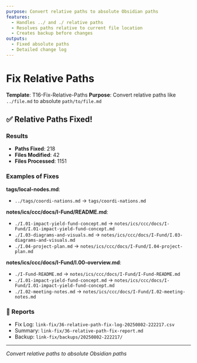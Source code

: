 ```yaml
---
purpose: Convert relative paths to absolute Obsidian paths
features:
  - Handles ../ and ./ relative paths
  - Resolves paths relative to current file location
  - Creates backup before changes
outputs:
  - Fixed absolute paths
  - Detailed change log
---
```


# Fix Relative Paths

**Template**: T16-Fix-Relative-Paths
**Purpose**: Convert relative paths like `../file.md` to absolute `path/to/file.md`

## ✅ Relative Paths Fixed!

### Results
- **Paths Fixed**: 218
- **Files Modified**: 42
- **Files Processed**: 1151

### Examples of Fixes

**tags/local-nodes.md**:
- `../tags/coordi-nations.md` → `tags/coordi-nations.md`

**notes/ics/ccc/docs/I-Fund/README.md**:
- `./I.01-impact-yield-fund-concept.md` → `notes/ics/ccc/docs/I-Fund/I.01-impact-yield-fund-concept.md`
- `./I.03-diagrams-and-visuals.md` → `notes/ics/ccc/docs/I-Fund/I.03-diagrams-and-visuals.md`
- `./I.04-project-plan.md` → `notes/ics/ccc/docs/I-Fund/I.04-project-plan.md`

**notes/ics/ccc/docs/I-Fund/I.00-overview.md**:
- `./I-Fund-README.md` → `notes/ics/ccc/docs/I-Fund/I-Fund-README.md`
- `./I.01-impact-yield-fund-concept.md` → `notes/ics/ccc/docs/I-Fund/I.01-impact-yield-fund-concept.md`
- `./I.02-meeting-notes.md` → `notes/ics/ccc/docs/I-Fund/I.02-meeting-notes.md`

### 📄 Reports
- Fix Log: `link-fix/36-relative-path-fix-log-20250802-222217.csv`
- Summary: `link-fix/36-relative-path-fix-report.md`
- Backup: `link-fix/backups/20250802-222217/`


---

*Convert relative paths to absolute Obsidian paths*